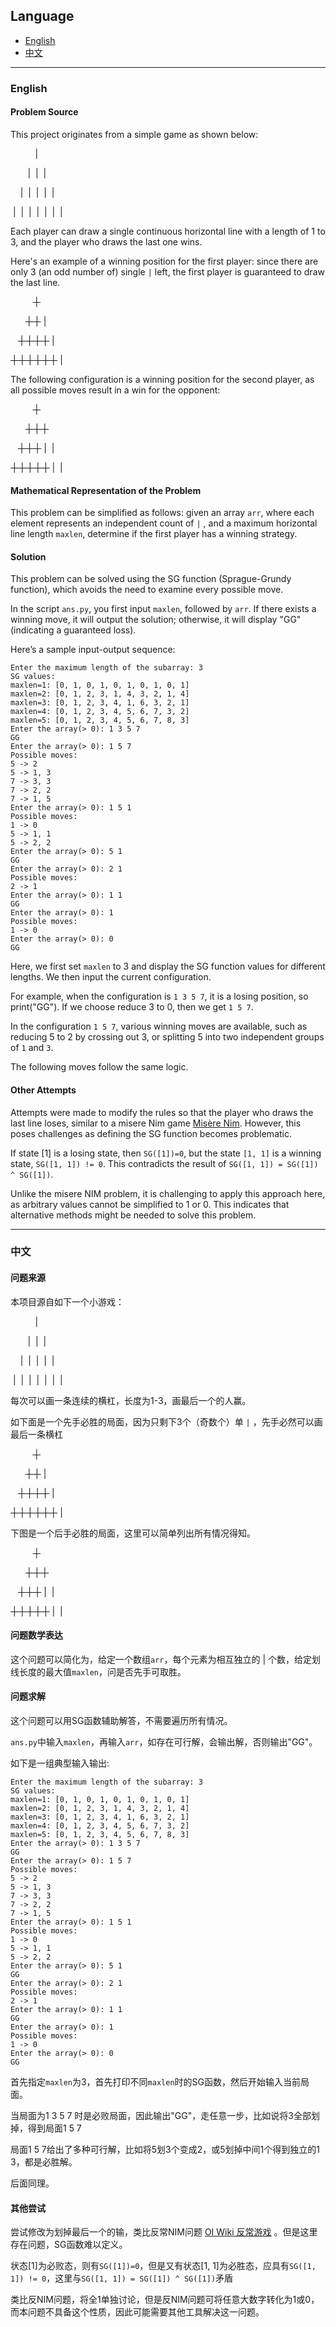 ## Language

- [English](#english)
- [中文](#中文)

---

### English

#### Problem Source

This project originates from a simple game as shown below:

&nbsp;&nbsp;&nbsp;&nbsp;&nbsp;&nbsp;&nbsp;&nbsp;&nbsp;&nbsp;|&nbsp;&nbsp;

&nbsp;&nbsp;&nbsp;&nbsp;&nbsp;&nbsp;&nbsp;|&nbsp;&nbsp;|&nbsp;&nbsp;|&nbsp;&nbsp;

&nbsp;&nbsp;&nbsp;&nbsp;|&nbsp;&nbsp;|&nbsp;&nbsp;|&nbsp;&nbsp;|&nbsp;&nbsp;|&nbsp;&nbsp;

&nbsp;|&nbsp;&nbsp;|&nbsp;&nbsp;|&nbsp;&nbsp;|&nbsp;&nbsp;|&nbsp;&nbsp;|&nbsp;&nbsp;|&nbsp;&nbsp;

Each player can draw a single continuous horizontal line with a length of 1 to 3, and the player who draws the last one wins.

Here's an example of a winning position for the first player: since there are only 3 (an odd number of) single `|` left, the first player is guaranteed to draw the last line.

&nbsp;&nbsp;&nbsp;&nbsp;&nbsp;&nbsp;&nbsp;&nbsp;&nbsp;~~&nbsp;|&nbsp;~~&nbsp;

&nbsp;&nbsp;&nbsp;&nbsp;&nbsp;&nbsp;~~&nbsp;|&nbsp;&nbsp;|&nbsp;~~&nbsp;|&nbsp;&nbsp;

&nbsp;&nbsp;&nbsp;~~&nbsp;|&nbsp;&nbsp;|&nbsp;&nbsp;|&nbsp;&nbsp;|&nbsp;~~&nbsp;|&nbsp;&nbsp;

~~&nbsp;|&nbsp;&nbsp;|&nbsp;&nbsp;|&nbsp;&nbsp;|&nbsp;&nbsp;|&nbsp;&nbsp;|&nbsp;~~&nbsp;|&nbsp;&nbsp;

The following configuration is a winning position for the second player, as all possible moves result in a win for the opponent:

&nbsp;&nbsp;&nbsp;&nbsp;&nbsp;&nbsp;&nbsp;&nbsp;&nbsp;~~&nbsp;|&nbsp;~~&nbsp;

&nbsp;&nbsp;&nbsp;&nbsp;&nbsp;&nbsp;~~&nbsp;|&nbsp;&nbsp;|&nbsp;&nbsp;|&nbsp;~~&nbsp;

&nbsp;&nbsp;&nbsp;~~&nbsp;|&nbsp;&nbsp;|&nbsp;&nbsp;|&nbsp;~~&nbsp;|&nbsp;&nbsp;|&nbsp;&nbsp;

~~&nbsp;|&nbsp;&nbsp;|&nbsp;&nbsp;|&nbsp;&nbsp;|&nbsp;&nbsp;|&nbsp;~~&nbsp;|&nbsp;&nbsp;|&nbsp;&nbsp;

#### Mathematical Representation of the Problem

This problem can be simplified as follows: given an array `arr`, where each element represents an independent count of `|` , and a maximum horizontal line length `maxlen`, determine if the first player has a winning strategy.

#### Solution

This problem can be solved using the SG function (Sprague-Grundy function), which avoids the need to examine every possible move.

In the script `ans.py`, you first input `maxlen`, followed by `arr`. If there exists a winning move, it will output the solution; otherwise, it will display "GG" (indicating a guaranteed loss).

Here’s a sample input-output sequence:
```
Enter the maximum length of the subarray: 3
SG values:
maxlen=1: [0, 1, 0, 1, 0, 1, 0, 1, 0, 1]
maxlen=2: [0, 1, 2, 3, 1, 4, 3, 2, 1, 4]
maxlen=3: [0, 1, 2, 3, 4, 1, 6, 3, 2, 1]
maxlen=4: [0, 1, 2, 3, 4, 5, 6, 7, 3, 2]
maxlen=5: [0, 1, 2, 3, 4, 5, 6, 7, 8, 3]
Enter the array(> 0): 1 3 5 7
GG
Enter the array(> 0): 1 5 7
Possible moves:
5 -> 2
5 -> 1, 3
7 -> 3, 3
7 -> 2, 2
7 -> 1, 5
Enter the array(> 0): 1 5 1
Possible moves:
1 -> 0
5 -> 1, 1
5 -> 2, 2
Enter the array(> 0): 5 1
GG
Enter the array(> 0): 2 1
Possible moves:
2 -> 1
Enter the array(> 0): 1 1
GG
Enter the array(> 0): 1
Possible moves:
1 -> 0
Enter the array(> 0): 0
GG
```
Here, we first set `maxlen` to 3 and display the SG function values for different lengths. We then input the current configuration.

For example, when the configuration is `1 3 5 7`, it is a losing position, so print("GG"). If we choose reduce 3 to 0, then we get `1 5 7`.

In the configuration `1 5 7`, various winning moves are available, such as reducing 5 to 2 by crossing out 3, or splitting 5 into two independent groups of `1` and `3`.

The following moves follow the same logic.

#### Other Attempts

Attempts were made to modify the rules so that the player who draws the last line loses, similar to a misere Nim game [Misère Nim](https://www.hackerrank.com/challenges/misere-nim-1/problem). However, this poses challenges as defining the SG function becomes problematic.

If state [1] is a losing state, then `SG([1])=0`, but the state `[1, 1]` is a winning state, `SG([1, 1]) != 0`. This contradicts the result of `SG([1, 1]) = SG([1]) ^ SG([1])`.

Unlike the misere NIM problem, it is challenging to apply this approach here, as arbitrary values cannot be simplified to 1 or 0. This indicates that alternative methods might be needed to solve this problem.

---

### 中文

#### 问题来源

本项目源自如下一个小游戏：

&nbsp;&nbsp;&nbsp;&nbsp;&nbsp;&nbsp;&nbsp;&nbsp;&nbsp;&nbsp;|&nbsp;&nbsp;

&nbsp;&nbsp;&nbsp;&nbsp;&nbsp;&nbsp;&nbsp;|&nbsp;&nbsp;|&nbsp;&nbsp;|&nbsp;&nbsp;

&nbsp;&nbsp;&nbsp;&nbsp;|&nbsp;&nbsp;|&nbsp;&nbsp;|&nbsp;&nbsp;|&nbsp;&nbsp;|&nbsp;&nbsp;

&nbsp;|&nbsp;&nbsp;|&nbsp;&nbsp;|&nbsp;&nbsp;|&nbsp;&nbsp;|&nbsp;&nbsp;|&nbsp;&nbsp;|&nbsp;&nbsp;

每次可以画一条连续的横杠，长度为1-3，画最后一个的人赢。

如下面是一个先手必胜的局面，因为只剩下3个（奇数个）单 `|` ，先手必然可以画最后一条横杠

&nbsp;&nbsp;&nbsp;&nbsp;&nbsp;&nbsp;&nbsp;&nbsp;&nbsp;~~&nbsp;|&nbsp;~~&nbsp;

&nbsp;&nbsp;&nbsp;&nbsp;&nbsp;&nbsp;~~&nbsp;|&nbsp;&nbsp;|&nbsp;~~&nbsp;|&nbsp;&nbsp;

&nbsp;&nbsp;&nbsp;~~&nbsp;|&nbsp;&nbsp;|&nbsp;&nbsp;|&nbsp;&nbsp;|&nbsp;~~&nbsp;|&nbsp;&nbsp;

~~&nbsp;|&nbsp;&nbsp;|&nbsp;&nbsp;|&nbsp;&nbsp;|&nbsp;&nbsp;|&nbsp;&nbsp;|&nbsp;~~&nbsp;|&nbsp;&nbsp;

下图是一个后手必胜的局面，这里可以简单列出所有情况得知。

&nbsp;&nbsp;&nbsp;&nbsp;&nbsp;&nbsp;&nbsp;&nbsp;&nbsp;~~&nbsp;|&nbsp;~~&nbsp;

&nbsp;&nbsp;&nbsp;&nbsp;&nbsp;&nbsp;~~&nbsp;|&nbsp;&nbsp;|&nbsp;&nbsp;|&nbsp;~~&nbsp;

&nbsp;&nbsp;&nbsp;~~&nbsp;|&nbsp;&nbsp;|&nbsp;&nbsp;|&nbsp;~~&nbsp;|&nbsp;&nbsp;|&nbsp;&nbsp;

~~&nbsp;|&nbsp;&nbsp;|&nbsp;&nbsp;|&nbsp;&nbsp;|&nbsp;&nbsp;|&nbsp;~~&nbsp;|&nbsp;&nbsp;|&nbsp;&nbsp;

#### 问题数学表达
这个问题可以简化为，给定一个数组`arr`，每个元素为相互独立的 | 个数，给定划线长度的最大值`maxlen`，问是否先手可取胜。

#### 问题求解
这个问题可以用SG函数辅助解答，不需要遍历所有情况。

`ans.py`中输入`maxlen`，再输入`arr`，如存在可行解，会输出解，否则输出"GG"。

如下是一组典型输入输出:
```
Enter the maximum length of the subarray: 3
SG values:
maxlen=1: [0, 1, 0, 1, 0, 1, 0, 1, 0, 1]
maxlen=2: [0, 1, 2, 3, 1, 4, 3, 2, 1, 4]
maxlen=3: [0, 1, 2, 3, 4, 1, 6, 3, 2, 1]
maxlen=4: [0, 1, 2, 3, 4, 5, 6, 7, 3, 2]
maxlen=5: [0, 1, 2, 3, 4, 5, 6, 7, 8, 3]
Enter the array(> 0): 1 3 5 7
GG
Enter the array(> 0): 1 5 7
Possible moves:
5 -> 2
5 -> 1, 3
7 -> 3, 3
7 -> 2, 2
7 -> 1, 5
Enter the array(> 0): 1 5 1
Possible moves:
1 -> 0
5 -> 1, 1
5 -> 2, 2
Enter the array(> 0): 5 1
GG
Enter the array(> 0): 2 1
Possible moves:
2 -> 1
Enter the array(> 0): 1 1
GG
Enter the array(> 0): 1
Possible moves:
1 -> 0
Enter the array(> 0): 0
GG
```
首先指定`maxlen`为3，首先打印不同`maxlen`时的SG函数，然后开始输入当前局面。

当局面为1 3 5 7 时是必败局面，因此输出"GG"，走任意一步，比如说将3全部划掉，得到局面1 5 7

局面1 5 7给出了多种可行解，比如将5划3个变成2，或5划掉中间1个得到独立的1 3，都是必胜解。

后面同理。

#### 其他尝试

尝试修改为划掉最后一个的输，类比反常NIM问题 [OI Wiki 反常游戏](https://next.oi-wiki.org/math/game-theory/misere-game/) 。但是这里存在问题，SG函数难以定义。

状态[1]为必败态，则有`SG([1])=0`，但是又有状态[1, 1]为必胜态，应具有`SG([1, 1]) != 0`，这里与`SG([1, 1]) = SG([1]) ^ SG([1])`矛盾

类比反NIM问题，将全1单独讨论，但是反NIM问题可将任意大数字转化为1或0，而本问题不具备这个性质，因此可能需要其他工具解决这一问题。
